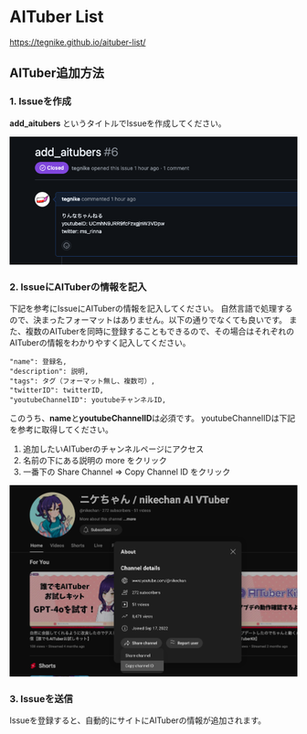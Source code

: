 # AITuber List

https://tegnike.github.io/aituber-list/

## AITuber追加方法

### 1. Issueを作成

**add_aitubers** というタイトルでIssueを作成してください。

![alt text](public/images/readme_image2.png)

### 2. IssueにAITuberの情報を記入

下記を参考にIssueにAITuberの情報を記入してください。
自然言語で処理するので、決まったフォーマットはありません。以下の通りでなくても良いです。
また、複数のAITuberを同時に登録することもできるので、その場合はそれぞれのAITuberの情報をわかりやすく記入してください。

```
"name": 登録名,
"description": 説明,
"tags": タグ（フォーマット無し、複数可）,
"twitterID": twitterID,
"youtubeChannelID": youtubeチャンネルID,
```

このうち、**name**と**youtubeChannelID**は必須です。
youtubeChannelIDは下記を参考に取得してください。

1. 追加したいAITuberのチャンネルページにアクセス
2. 名前の下にある説明の more をクリック
3. 一番下の Share Channel => Copy Channel ID をクリック

![alt text](public/images/readme_image1.png)

### 3. Issueを送信

Issueを登録すると、自動的にサイトにAITuberの情報が追加されます。

